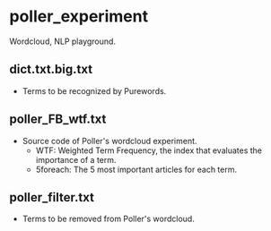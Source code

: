 # poller_experiment
Wordcloud, NLP playground.

## dict.txt.big.txt
- Terms to be recognized by Purewords.

## poller_FB_wtf.txt
- Source code of Poller's wordcloud experiment.
  - WTF: Weighted Term Frequency, the index that evaluates the importance of a term.
  - 5foreach: The 5 most important articles for each term.

## poller_filter.txt
- Terms to be removed from Poller's wordcloud.
